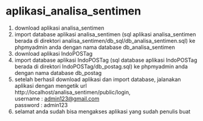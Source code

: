 # aplikasi_analisa_sentimen
1. download aplikasi analisa_sentimen
2. import database aplikasi analisa_sentimen (sql aplikasi analisa_sentimen berada di direktori analisa_sentimen/db_sql/db_analisa_sentimen.sql) ke phpmyadmin anda dengan nama database db_analisa_sentimen
3. download aplikasi IndoPOSTag
4. import database aplikasi IndoPOSTag (sql database aplikasi IndoPOSTag berada di direktori IndoPOSTag/db_postag.sql) ke phpmyadmin anda dengan nama database db_postag
5. setelah berhasil download aplikasi dan import database, jalanakan aplikasi dengan mengetik url http://localhost/analisa_sentimen/public/login, 
<br>username : admin123@gmail.com
<br>password : admin123
6. selamat anda sudah bisa mengakses aplikasi yang sudah penulis buat
